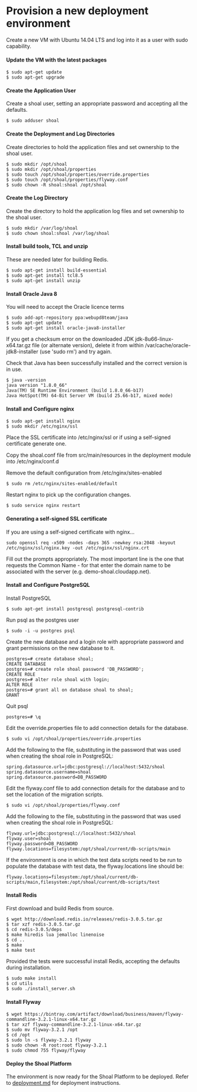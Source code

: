# Provision a new deployment environment

Create a new VM with Ubuntu 14.04 LTS and log into it as a user with sudo capability.

#### Update the VM with the latest packages
```
$ sudo apt-get update
$ sudo apt-get upgrade
```

#### Create the Application User
Create a shoal user, setting an appropriate password and accepting all the defaults.

```
$ sudo adduser shoal
```

#### Create the Deployment and Log Directories
Create directories to hold the application files and set ownership to the shoal user.

```
$ sudo mkdir /opt/shoal
$ sudo mkdir /opt/shoal/properties
$ sudo touch /opt/shoal/properties/override.properties
$ sudo touch /opt/shoal/properties/flyway.conf
$ sudo chown -R shoal:shoal /opt/shoal
```

#### Create the Log Directory
Create the directory to hold the application log files and set ownership to the shoal user.

```
$ sudo mkdir /var/log/shoal
$ sudo chown shoal:shoal /var/log/shoal
```

#### Install build tools, TCL and unzip
These are needed later for building Redis.

```
$ sudo apt-get install build-essential
$ sudo apt-get install tcl8.5
$ sudo apt-get install unzip
```

#### Install Oracle Java 8
You will need to accept the Oracle licence terms

```
$ sudo add-apt-repository ppa:webupd8team/java
$ sudo apt-get update
$ sudo apt-get install oracle-java8-installer
```
If you get a checksum error on the downloaded JDK jdk-8u66-linux-x64.tar.gz file (or alternate version), delete it from within /var/cache/oracle-jdk8-installer (use 'sudo rm') and try again.

Check that Java has been successfully installed and the correct version is in use.

```
$ java -version
java version "1.8.0_66"
Java(TM) SE Runtime Environment (build 1.8.0_66-b17)
Java HotSpot(TM) 64-Bit Server VM (build 25.66-b17, mixed mode)
```

#### Install and Configure nginx
```
$ sudo apt-get install nginx
$ sudo mkdir /etc/nginx/ssl
```
Place the SSL certificate into /etc/nginx/ssl or if using a self-signed certificate generate one.

Copy the shoal.conf file from src/main/resources in the deployment module into /etc/nginx/conf.d

Remove the default configuration from /etc/nginx/sites-enabled

```
$ sudo rm /etc/nginx/sites-enabled/default
```
Restart nginx to pick up the configuration changes.

```
$ sudo service nginx restart
```


#### Generating a self-signed SSL certificate
If you are using a self-signed certificate with nginx...

```
sudo openssl req -x509 -nodes -days 365 -newkey rsa:2048 -keyout /etc/nginx/ssl/nginx.key -out /etc/nginx/ssl/nginx.crt
```
Fill out the prompts appropriately. The most important line is the one that requests the Common Name - for that enter the domain name to be associated with the server (e.g. demo-shoal.cloudapp.net).



#### Install and Configure PostgreSQL
Install PostgreSQL

```
$ sudo apt-get install postgresql postgresql-contrib
```

Run psql as the postgres user

```
$ sudo -i -u postgres psql
```
Create the new database and a login role with appropriate password and grant permissions on the new database to it.

```
postgres=# create database shoal;
CREATE DATABASE
postgres=# create role shoal password 'DB_PASSWORD';
CREATE ROLE
postgres=# alter role shoal with login;
ALTER ROLE
postgres=# grant all on database shoal to shoal;
GRANT
```
Quit psql

```
postgres=# \q
```
Edit the override.properties file to add connection details for the database.

```
$ sudo vi /opt/shoal/properties/override.properties
```
Add the following to the file, substituting in the password that was used when creating the shoal role in PostgreSQL:

```
spring.datasource.url=jdbc:postgresql://localhost:5432/shoal
spring.datasource.username=shoal
spring.datasource.password=DB_PASSWORD
```
Edit the flyway.conf file to add connection details for the database and to set the location of the migration scripts.

```
$ sudo vi /opt/shoal/properties/flyway.conf
```
Add the following to the file, substituting in the password that was used when creating the shoal role in PostgreSQL:

```
flyway.url=jdbc:postgresql://localhost:5432/shoal
flyway.user=shoal
flyway.password=DB_PASSWORD
flyway.locations=filesystem:/opt/shoal/current/db-scripts/main
```
If the environment is one in which the test data scripts need to be run to populate the database with test data, the flyway.locations line should be:

```
flyway.locations=filesystem:/opt/shoal/current/db-scripts/main,filesystem:/opt/shoal/current/db-scripts/test
```


#### Install Redis
First download and build Redis from source.

```
$ wget http://download.redis.io/releases/redis-3.0.5.tar.gz
$ tar xzf redis-3.0.5.tar.gz
$ cd redis-3.0.5/deps
$ make hiredis lua jemalloc linenoise
$ cd ..
$ make
$ make test
```

Provided the tests were successful install Redis, accepting the defaults during installation.

```
$ sudo make install
$ cd utils
$ sudo ./install_server.sh
```

#### Install Flyway
```
$ wget https://bintray.com/artifact/download/business/maven/flyway-commandline-3.2.1-linux-x64.tar.gz
$ tar xzf flyway-commandline-3.2.1-linux-x64.tar.gz
$ sudo mv flyway-3.2.1 /opt
$ cd /opt
$ sudo ln -s flyway-3.2.1 flyway
$ sudo chown -R root:root flyway-3.2.1
$ sudo chmod 755 flyway/flyway
```

#### Deploy the Shoal Platform
The environment is now ready for the Shoal Platform to be deployed. Refer to [deployment.md](deployment.md) for deployment instructions.
